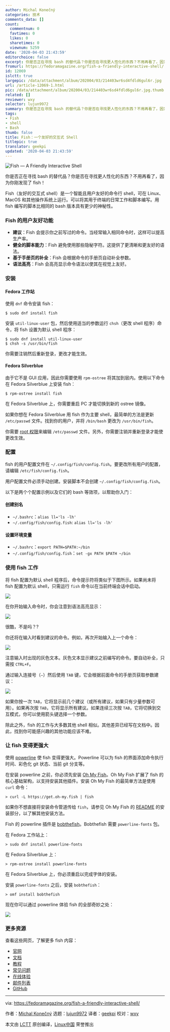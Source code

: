 ```yaml
---
author: Michal Konečný
categories: 技术
comments_data: []
count:
  commentnum: 0
  favtimes: 0
  likes: 0
  sharetimes: 0
  viewnum: 5259
date: '2020-04-03 21:43:59'
editorchoice: false
excerpt: 你是否正在寻找 bash 的替代品？你是否在寻找更人性化的东西？不用再看了，因为你刚发现了 fish！
fromurl: https://fedoramagazine.org/fish-a-friendly-interactive-shell/
id: 12069
islctt: true
largepic: /data/attachment/album/202004/03/214403wr6sd4fdld6gul6r.jpg
url: /article-12069-1.html
pic: /data/attachment/album/202004/03/214403wr6sd4fdld6gul6r.jpg.thumb.jpg
related: []
reviewer: wxy
selector: lujun9972
summary: 你是否正在寻找 bash 的替代品？你是否在寻找更人性化的东西？不用再看了，因为你刚发现了 fish！
tags:
- Fish
- shell
- Bash
thumb: false
title: Fish：一个友好的交互式 Shell
titlepic: true
translator: geekpi
updated: '2020-04-03 21:43:59'
---
```


![Fish — A Friendly Interactive Shell](/data/attachment/album/202004/03/214403wr6sd4fdld6gul6r.jpg)


你是否正在寻找 bash 的替代品？你是否在寻找更人性化的东西？不用再看了，因为你刚发现了 fish！


Fish（友好的交互式 shell）是一个智能且用户友好的命令行 shell，可在 Linux、MacOS 和其他操作系统上运行。可以将其用于终端的日常工作和脚本编写。用 fish 编写的脚本比相同的 bash 版本具有更少的神秘性。


### Fish 的用户友好功能


* **建议**：Fish 会提示你之前写过的命令。当经常输入相同命令时，这样可以提高生产率。
* **健全的脚本能力**：Fish 避免使用那些隐秘字符。这提供了更清晰和更友好的语法。
* **基于手册页的补全**：Fish 会根据命令的手册页自动补全参数。
* **语法高亮**：Fish 会高亮显示命令语法以使其在视觉上友好。


### 安装


#### Fedora 工作站


使用 `dnf` 命令安装 fish：



```
$ sudo dnf install fish
```

安装 `util-linux-user` 包，然后使用适当的参数运行 `chsh`（更改 shell 程序）命令，将 fish 设置为默认 shell 程序：



```
$ sudo dnf install util-linux-user
$ chsh -s /usr/bin/fish
```

你需要注销然后重新登录，更改才能生效。


#### Fedora Silverblue


由于它不是 GUI 应用，因此你需要使用 `rpm-ostree` 将其加到层内。使用以下命令在 Fedora Silverblue 上安装 fish：



```
$ rpm-ostree install fish
```

在 Fedora Silverblue 上，你需要重启 PC 才能切换到新的 ostree 镜像。


如果你想在 Fedora Silverblue 用 fish 作为主要 shell，最简单的方法是更新 `/etc/passwd` 文件。找到你的用户，并将 `/bin/bash` 更改为 `/usr/bin/fish`。


你需要 [root 权限](https://fedoramagazine.org/howto-use-sudo/)来编辑 `/etc/passwd` 文件。另外，你需要注销并重新登录才能使更改生效。


### 配置


fish 的用户配置文件在 `~/.config/fish/config.fish`。要更改所有用户的配置，请编辑 `/etc/fish/config.fish`。


用户配置文件必须手动创建。安装脚本不会创建 `~/.config/fish/config.fish`。


以下是两个个配置示例以及它们的 bash 等效项，以帮助你入门：


#### 创建别名


* `~/.bashrc`：`alias ll='ls -lh'`
* `~/.config/fish/config.fish`: `alias ll='ls -lh'`


#### 设置环境变量


* `~/.bashrc`：`export PATH=$PATH:~/bin`
* `~/.config/fish/config.fish`：`set -gx PATH $PATH ~/bin`


### 使用 fish 工作


将 fish 配置为默认 shell 程序后，命令提示符将类似于下图所示。如果尚未将 fish 配置为默认 shell，只需运行 `fish` 命令以在当前终端会话中启动。


![](/data/attachment/album/202004/03/214403c2xxq31x3o1o2192.png)


在你开始输入命令时，你会注意到语法高亮显示：


![](/data/attachment/album/202004/03/214404av4mcisn1cpymium.png)


很酷，不是吗？?


你还将在输入时看到建议的命令。例如，再次开始输入上一个命令：


![](/data/attachment/album/202004/03/214404d2tslhgmlhxittdy.png)


注意输入时出现的灰色文本。灰色文本显示建议之前编写的命令。要自动补全，只需按 `CTRL+F`。


通过输入连接号（`–`）然后使用 `TAB` 键，它会根据前面命令的手册页获取参数建议：


![](/data/attachment/album/202004/03/214404uz8klm8uxtulcq18.png)


如果你按一次 `TAB`，它将显示前几个建议（或所有建议，如果只有少量参数可用）。如果再次按 `TAB`，它将显示所有建议。如果连续三次按 `TAB`，它将切换到交互模式，你可以使用箭头键选择一个参数。


除此之外，fish 的工作与大多数其他 shell 相似。其他差异已经写在文档中。因此，找到你可能感兴趣的其他功能应该不难。


### 让 fish 变得更强大


使用 [powerline](https://github.com/oh-my-fish/theme-bobthefish) 使 fish 变得更强大。Powerline 可以为 fish 的界面添加命令执行时间、彩色化 git 状态、当前 git 分支等。


在安装 powerline 之前，你必须先安装 [Oh My Fish](https://github.com/oh-my-fish/oh-my-fish)。Oh My Fish 扩展了 fish 的核心基础架构，以支持安装其他插件。安装 Oh My Fish 的最简单方法是使用 `curl` 命令：



```
> curl -L https://get.oh-my.fish | fish
```

如果你不想直接将安装命令管道传给 `fish`，请参见 Oh My Fish 的 [README](https://github.com/oh-my-fish/oh-my-fish/blob/master/README.md#installation) 的安装部分，以了解其他安装方法。


Fish 的 powerline 插件是 [bobthefish](https://github.com/oh-my-fish/theme-bobthefish)。Bobthefish 需要 `powerline-fonts` 包。


在 Fedora 工作站上：



```
> sudo dnf install powerline-fonts
```

在 Fedora Silverblue 上：



```
> rpm-ostree install powerline-fonts
```

在 Fedora Silverblue 上，你必须重启以完成字体的安装。


安装 `powerline-fonts` 之后，安装 `bobthefish`：



```
> omf install bobthefish
```

现在你可以通过 powerline 体验 fish 的全部奇妙之处：


![](/data/attachment/album/202004/03/214405ql4e7i70vbp5lurd.png)


### 更多资源


查看这些网页，了解更多 fish 内容：


* [官网](https://fishshell.com/)
* [文档](https://fishshell.com/docs/current/index.html)
* [教程](https://fishshell.com/docs/current/tutorial.html)
* [常见问题](https://fishshell.com/docs/current/faq.html)
* [在线体验](https://rootnroll.com/d/fish-shell/)
* [邮件列表](https://sourceforge.net/projects/fish/lists/fish-users)
* [GitHub](https://github.com/fish-shell/fish-shell/)




---


via: <https://fedoramagazine.org/fish-a-friendly-interactive-shell/>


作者：[Michal Konečný](https://fedoramagazine.org/author/zlopez/) 选题：[lujun9972](https://github.com/lujun9972) 译者：[geekpi](https://github.com/geekpi) 校对：[wxy](https://github.com/wxy)


本文由 [LCTT](https://github.com/LCTT/TranslateProject) 原创编译，[Linux中国](https://linux.cn/) 荣誉推出